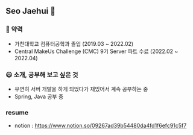 ## Seo Jaehui 👋

### 📔 약력
* 가천대학교 컴퓨터공학과 졸업 (2019.03 ~ 2022.02)
* Central MakeUs Challenge (CMC) 9기 Server 파트 수료 (2022.02 ~ 2022.04)

### 😃 소개, 공부해 보고 싶은 것
* 우연히 서버 개발을 하게 되었다가 재밌어서 계속 공부하는 중
* Spring, Java 공부 중

### resume
* notion : https://www.notion.so/09267ad39b54480da4fd1f6efc91c5f7
